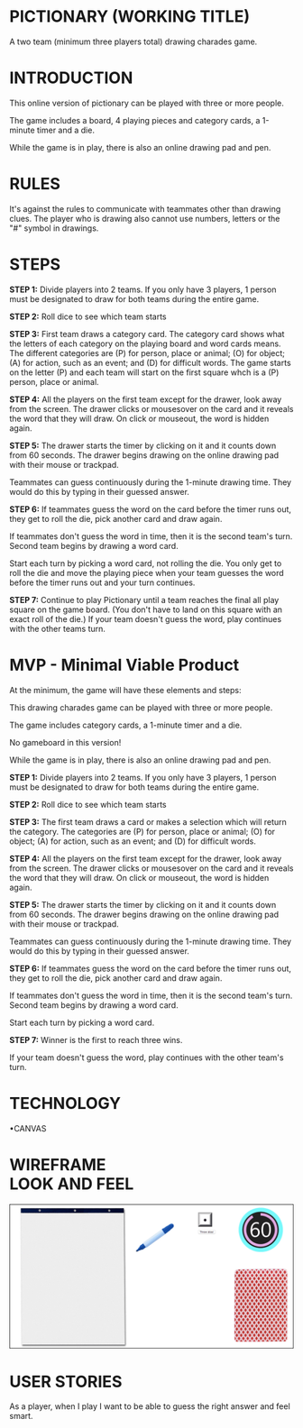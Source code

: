 <h1>PICTIONARY (WORKING TITLE)</h1>

A two team (minimum three players total) drawing charades game.



<h1>INTRODUCTION</h1>

This online version of pictionary can be played with three or more people.

The game includes a board, 4 playing pieces and category cards, a 1-minute timer and a die. 

While the game is in play, there is also an online drawing pad and pen.



<h1>RULES</h1>

It's against the rules to communicate with teammates other than drawing clues. The player who is drawing also cannot use numbers, letters or the "#" symbol in drawings.
 


<h1>STEPS</h1>

**STEP 1:**
Divide players into 2 teams. If you only have 3 players, 1 person must be designated to draw for both teams during the entire game.

**STEP 2:**
Roll dice to see which team starts

**STEP 3:**
First team draws a category card. The category card shows what the letters of each category on the playing board and word cards means. The different categories are (P) for person, place or animal; (O) for object; (A) for action, such as an event; and (D) for difficult words. The game starts on the letter (P) and each team will start on the first square whch is a (P) person, place or animal.

**STEP 4:**
All the players on the first team except for the drawer, look away from the screen. The drawer clicks or mousesover on the card and it reveals the word that they will draw. On click or mouseout, the word is hidden again.

**STEP 5:**
The drawer starts the timer by clicking on it and it counts down from 60 seconds. The drawer begins drawing on the online drawing pad with their mouse or trackpad.
 
Teammates can guess continuously during the 1-minute drawing time. They would do this by typing in their guessed answer. 

**STEP 6:**
If teammates guess the word on the card before the timer runs out, they get to roll the die, pick another card and draw again.

If teammates don't guess the word in time, then it is the second team's turn. Second team begins by drawing a word card.

Start each turn by picking a word card, not rolling the die. You only get to roll the die and move the playing piece when your team guesses the word before the timer runs out and your turn continues.

**STEP 7:**
Continue to play Pictionary until a team reaches the final all play square on the game board. (You don't have to land on this square with an exact roll of the die.) If your team doesn't guess the word, play continues with the other teams turn.




<h1>MVP - Minimal Viable Product</h1>

At the minimum, the game will have these elements and steps:

This drawing charades game can be played with three or more people.

The game includes category cards, a 1-minute timer and a die. 

No gameboard in this version!

While the game is in play, there is also an online drawing pad and pen.


**STEP 1:**
Divide players into 2 teams. If you only have 3 players, 1 person must be designated to draw for both teams during the entire game.

**STEP 2:**
Roll dice to see which team starts

**STEP 3:**
The first team draws a card or makes a selection which will return the category. The categories are (P) for person, place or animal; (O) for object; (A) for action, such as an event; and (D) for difficult words.  

**STEP 4:**
All the players on the first team except for the drawer, look away from the screen. The drawer clicks or mousesover on the card and it reveals the word that they will draw. On click or mouseout, the word is hidden again.

**STEP 5:**
The drawer starts the timer by clicking on it and it counts down from 60 seconds. The drawer begins drawing on the online drawing pad with their mouse or trackpad.
 
Teammates can guess continuously during the 1-minute drawing time. They would do this by typing in their guessed answer.

**STEP 6:**
If teammates guess the word on the card before the timer runs out, they get to roll the die, pick another card and draw again.

If teammates don't guess the word in time, then it is the second team's turn. Second team begins by drawing a word card.

Start each turn by picking a word card.


**STEP 7:**
Winner is the first to reach three wins.

If your team doesn't guess the word, play continues with the other team's turn.



<h1>TECHNOLOGY</h1>

•CANVAS




<h1>WIREFRAME<br>LOOK AND FEEL</h1>

![Alt text](images/wireframe.png)





<h1>USER STORIES</h1>

As a player, when I play I want to be able to guess the right answer and feel smart.